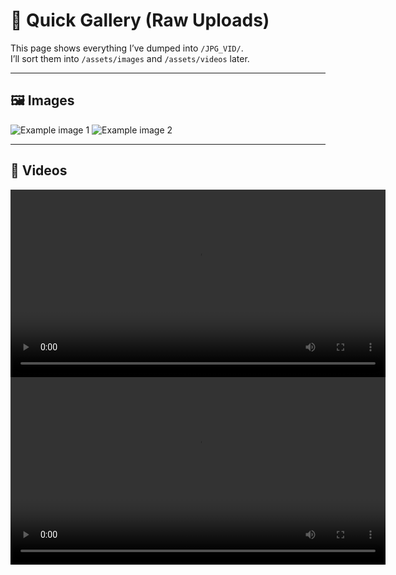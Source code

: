 # 📸 Quick Gallery (Raw Uploads)

This page shows everything I’ve dumped into `/JPG_VID/`.  
I’ll sort them into `/assets/images` and `/assets/videos` later.

---

## 🖼 Images
![Example image 1](/JPG_VID/example1.jpg)
![Example image 2](/JPG_VID/example2.jpg)

---

## 🎥 Videos
<video controls width="600">
  <source src="/JPG_VID/example1.mp4" type="video/mp4">
</video>

<video controls width="600">
  <source src="/JPG_VID/example2.mp4" type="video/mp4">
</video>
